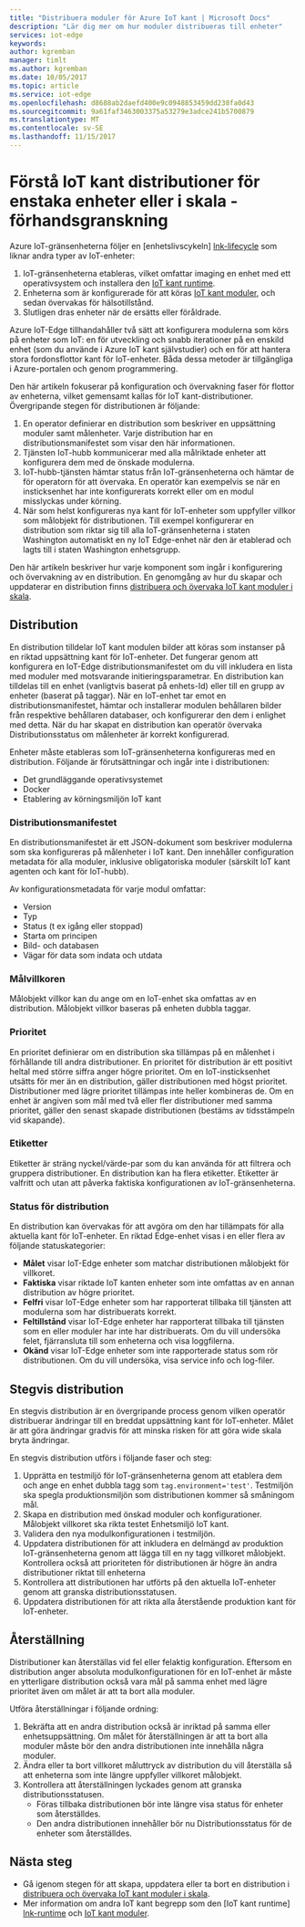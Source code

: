```yaml
---
title: "Distribuera moduler för Azure IoT kant | Microsoft Docs"
description: "Lär dig mer om hur moduler distribueras till enheter"
services: iot-edge
keywords: 
author: kgremban
manager: timlt
ms.author: kgremban
ms.date: 10/05/2017
ms.topic: article
ms.service: iot-edge
ms.openlocfilehash: d8688ab2daefd400e9c0948853459dd238fa0d43
ms.sourcegitcommit: 9a61faf3463003375a53279e3adce241b5700879
ms.translationtype: MT
ms.contentlocale: sv-SE
ms.lasthandoff: 11/15/2017
---
```

# <a name="understand-iot-edge-deployments-for-single-devices-or-at-scale---preview"></a>Förstå IoT kant distributioner för enstaka enheter eller i skala - förhandsgranskning

Azure IoT-gränsenheterna följer en [enhetslivscykeln] [ lnk-lifecycle] som liknar andra typer av IoT-enheter:

1. IoT-gränsenheterna etableras, vilket omfattar imaging en enhet med ett operativsystem och installera den [IoT kant runtime][lnk-runtime].
1. Enheterna som är konfigurerade för att köras [IoT kant moduler][lnk-modules], och sedan övervakas för hälsotillstånd. 
1. Slutligen dras enheter när de ersätts eller föråldrade.  

Azure IoT-Edge tillhandahåller två sätt att konfigurera modulerna som körs på enheter som IoT: en för utveckling och snabb iterationer på en enskild enhet (som du använde i Azure IoT kant självstudier) och en för att hantera stora fordonsflottor kant för IoT-enheter. Båda dessa metoder är tillgängliga i Azure-portalen och genom programmering.

Den här artikeln fokuserar på konfiguration och övervakning faser för flottor av enheterna, vilket gemensamt kallas för IoT kant-distributioner. Övergripande stegen för distributionen är följande:   

1. En operator definierar en distribution som beskriver en uppsättning moduler samt målenheter. Varje distribution har en distributionsmanifestet som visar den här informationen. 
1. Tjänsten IoT-hubb kommunicerar med alla målriktade enheter att konfigurera dem med de önskade modulerna. 
1. IoT-hubb-tjänsten hämtar status från IoT-gränsenheterna och hämtar de för operatorn för att övervaka.  En operatör kan exempelvis se när en insticksenhet har inte konfigurerats korrekt eller om en modul misslyckas under körning. 
1. När som helst konfigureras nya kant för IoT-enheter som uppfyller villkor som målobjekt för distributionen. Till exempel konfigurerar en distribution som riktar sig till alla IoT-gränsenheterna i staten Washington automatiskt en ny IoT Edge-enhet när den är etablerad och lagts till i staten Washington enhetsgrupp. 
 
Den här artikeln beskriver hur varje komponent som ingår i konfigurering och övervakning av en distribution. En genomgång av hur du skapar och uppdaterar en distribution finns [distribuera och övervaka IoT kant moduler i skala][lnk-howto].

## <a name="deployment"></a>Distribution

En distribution tilldelar IoT kant modulen bilder att köras som instanser på en riktad uppsättning kant för IoT-enheter. Det fungerar genom att konfigurera en IoT-Edge distributionsmanifestet om du vill inkludera en lista med moduler med motsvarande initieringsparametrar. En distribution kan tilldelas till en enhet (vanligtvis baserat på enhets-Id) eller till en grupp av enheter (baserat på taggar). När en IoT-enhet tar emot en distributionsmanifestet, hämtar och installerar modulen behållaren bilder från respektive behållaren databaser, och konfigurerar den dem i enlighet med detta. När du har skapat en distribution kan operatör övervaka Distributionsstatus om målenheter är korrekt konfigurerad.   

Enheter måste etableras som IoT-gränsenheterna konfigureras med en distribution. Följande är förutsättningar och ingår inte i distributionen:
* Det grundläggande operativsystemet
* Docker 
* Etablering av körningsmiljön IoT kant 

### <a name="deployment-manifest"></a>Distributionsmanifestet

En distributionsmanifestet är ett JSON-dokument som beskriver modulerna som ska konfigureras på målenheter i IoT kant. Den innehåller configuration metadata för alla moduler, inklusive obligatoriska moduler (särskilt IoT kant agenten och kant för IoT-hubb).  

Av konfigurationsmetadata för varje modul omfattar: 
* Version 
* Typ 
* Status (t ex igång eller stoppad) 
* Starta om principen 
* Bild- och databasen 
* Vägar för data som indata och utdata 

### <a name="target-condition"></a>Målvillkoren

Målobjekt villkor kan du ange om en IoT-enhet ska omfattas av en distribution. Målobjekt villkor baseras på enheten dubbla taggar. 

### <a name="priority"></a>Prioritet

En prioritet definierar om en distribution ska tillämpas på en målenhet i förhållande till andra distributioner. En prioritet för distribution är ett positivt heltal med större siffra anger högre prioritet. Om en IoT-insticksenhet utsätts för mer än en distribution, gäller distributionen med högst prioritet.  Distributioner med lägre prioritet tillämpas inte heller kombineras de.  Om en enhet är angiven som mål med två eller fler distributioner med samma prioritet, gäller den senast skapade distributionen (bestäms av tidsstämpeln vid skapande).

### <a name="labels"></a>Etiketter 

Etiketter är sträng nyckel/värde-par som du kan använda för att filtrera och gruppera distributioner. En distribution kan ha flera etiketter. Etiketter är valfritt och utan att påverka faktiska konfigurationen av IoT-gränsenheterna. 

### <a name="deployment-status"></a>Status för distribution

En distribution kan övervakas för att avgöra om den har tillämpats för alla aktuella kant för IoT-enheter.  En riktad Edge-enhet visas i en eller flera av följande statuskategorier: 
* **Målet** visar IoT-Edge enheter som matchar distributionen målobjekt för villkoret.
* **Faktiska** visar riktade IoT kanten enheter som inte omfattas av en annan distribution av högre prioritet.
* **Felfri** visar IoT-Edge enheter som har rapporterat tillbaka till tjänsten att modulerna som har distribuerats korrekt. 
* **Feltillstånd** visar IoT-Edge enheter har rapporterat tillbaka till tjänsten som en eller moduler har inte har distribuerats. Om du vill undersöka felet, fjärransluta till som enheterna och visa loggfilerna.
* **Okänd** visar IoT-Edge enheter som inte rapporterade status som rör distributionen. Om du vill undersöka, visa service info och log-filer.

## <a name="phased-rollout"></a>Stegvis distribution 

En stegvis distribution är en övergripande process genom vilken operatör distribuerar ändringar till en breddat uppsättning kant för IoT-enheter. Målet är att göra ändringar gradvis för att minska risken för att göra wide skala bryta ändringar.  

En stegvis distribution utförs i följande faser och steg: 
1. Upprätta en testmiljö för IoT-gränsenheterna genom att etablera dem och ange en enhet dubbla tagg som `tag.environment='test'`. Testmiljön ska spegla produktionsmiljön som distributionen kommer så småningom mål. 
1. Skapa en distribution med önskad moduler och konfigurationer. Målobjekt villkoret ska rikta testet Enhetsmiljö IoT kant.   
1. Validera den nya modulkonfigurationen i testmiljön.
1. Uppdatera distributionen för att inkludera en delmängd av produktion IoT-gränsenheterna genom att lägga till en ny tagg villkoret målobjekt. Kontrollera också att prioriteten för distributionen är högre än andra distributioner riktat till enheterna 
1. Kontrollera att distributionen har utförts på den aktuella IoT-enheter genom att granska distributionsstatusen.
1. Uppdatera distributionen för att rikta alla återstående produktion kant för IoT-enheter.

## <a name="rollback"></a>Återställning

Distributioner kan återställas vid fel eller felaktig konfiguration.  Eftersom en distribution anger absoluta modulkonfigurationen för en IoT-enhet är måste en ytterligare distribution också vara mål på samma enhet med lägre prioritet även om målet är att ta bort alla moduler.  

Utföra återställningar i följande ordning: 
1. Bekräfta att en andra distribution också är inriktad på samma eller enhetsuppsättning. Om målet för återställningen är att ta bort alla moduler måste bör den andra distributionen inte innehålla några moduler. 
1. Ändra eller ta bort villkoret måluttryck av distribution du vill återställa så att enheterna som inte längre uppfyller villkoret målobjekt.
1. Kontrollera att återställningen lyckades genom att granska distributionsstatusen.
   * Föras tillbaka distributionen bör inte längre visa status för enheter som återställdes.
   * Den andra distributionen innehåller bör nu Distributionsstatus för de enheter som återställdes.


## <a name="next-steps"></a>Nästa steg

* Gå igenom stegen för att skapa, uppdatera eller ta bort en distribution i [distribuera och övervaka IoT kant moduler i skala][lnk-howto].
* Mer information om andra IoT kant begrepp som den [IoT kant runtime] [ lnk-runtime] och [IoT kant moduler][lnk-modules].

<!-- Links -->
[lnk-lifecycle]: ../iot-hub/iot-hub-device-management-overview.md
[lnk-runtime]: iot-edge-runtime.md
[lnk-modules]: iot-edge-modules.md
[lnk-howto]: how-to-deploy-monitor.md